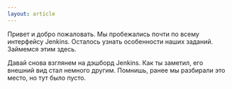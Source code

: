 ```yaml
---
layout: article
---
```

Привет и добро пожаловать. Мы пробежались почти по всему интерфейсу Jenkins. Осталось узнать особенности наших заданий. Займемся этим здесь.

Давай снова взглянем на дэшборд Jenkins. Как ты заметил, его внешний вид стал немного другим. Помнишь, ранее мы разбирали это место, но тут было пусто.
